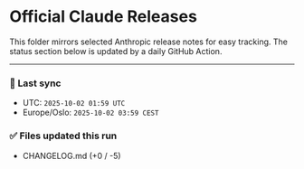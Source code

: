# Official Claude Releases

This folder mirrors selected Anthropic release notes for easy tracking.
The status section below is updated by a daily GitHub Action.


---

<!-- sync-status:start -->

### 🔄 Last sync
- UTC: `2025-10-02 01:59 UTC`
- Europe/Oslo: `2025-10-02 03:59 CEST`

### ✅ Files updated this run

- CHANGELOG.md (+0 / -5)<!-- sync-status:end -->










































